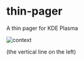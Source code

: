 # thin-pager
A thin pager for KDE Plasma

![context](https://user-images.githubusercontent.com/22796326/234959885-41b017ac-16aa-4e7c-a4f3-76b80c12ee5c.png)

(the vertical line on the left)

